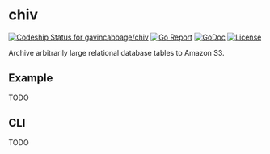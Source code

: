 # chiv

[![Codeship Status for gavincabbage/chiv](https://app.codeship.com/projects/d63650d0-31a3-0137-a334-52c4eded8102/status?branch=master)](https://app.codeship.com/projects/332043)
[![Go Report](https://goreportcard.com/badge/github.com/gavincabbage/chiv)](https://goreportcard.com/report/github.com/gavincabbage/chiv)
[![GoDoc](https://godoc.org/github.com/gavincabbage/chiv?status.svg)](https://godoc.org/github.com/gavincabbage/chiv)
[![License](http://img.shields.io/badge/License-MIT-blue.svg)](https://github.com/gavincabbage/chiv/blob/master/LICENSE)

Archive arbitrarily large relational database tables to Amazon S3.

## Example

TODO

## CLI

TODO

